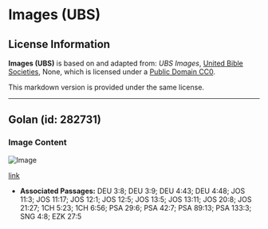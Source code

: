 # Images (UBS)

## License Information

**Images (UBS)** is based on and adapted from: _UBS Images_, [United Bible Societies](https://unitedbiblesocieties.org/), None, which is licensed under a [Public Domain CC0](https://creativecommons.org/public-domain/cc0/).

This markdown version is provided under the same license.



--------------------------------

## Golan (id: 282731)

### Image Content

![Image](https://cdn.aquifer.bible/aquifer-content/resources/Media/WEB-0268_golan.jpg)

[link](https://cdn.aquifer.bible/aquifer-content/resources/Media/WEB-0268_golan.jpg)

* **Associated Passages:** DEU 3:8; DEU 3:9; DEU 4:43; DEU 4:48; JOS 11:3; JOS 11:17; JOS 12:1; JOS 12:5; JOS 13:5; JOS 13:11; JOS 20:8; JOS 21:27; 1CH 5:23; 1CH 6:56; PSA 29:6; PSA 42:7; PSA 89:13; PSA 133:3; SNG 4:8; EZK 27:5

